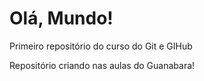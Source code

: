 # Olá, Mundo!
 Primeiro repositório do curso do Git e GIHub

Repositório criando nas aulas do Guanabara!